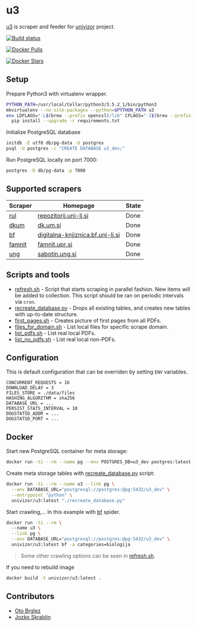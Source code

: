 # u3

[u3] is scraper and feeder for [univizor] project.

[![Build status][build-status-badge]][build-status]

[![Docker Pulls][docker-pulls-badge]][docker-hub]

[![Docker Stars][docker-stars-badge]][docker-hub]

## Setup

Prepare Python3 with virtualenv wrapper.

```bash
PYTHON_PATH=/usr/local/Cellar/python3/3.5.2_1/bin/python3
mkvirtualenv --no-site-packages --python=$PYTHON_PATH u3
env LDFLAGS="-L$(brew --prefix openssl)/lib" CFLAGS="-I$(brew --prefix openssl)/include" \
  pip install --upgrade -r requirements.txt
```

Initialize PostgreSQL database

```bash
initdb -E utf8 db/pg-data -U postgres
psql -U postgres -c "CREATE DATABASE u3_dev;"
```

Run PostgreSQL locally on port 7000:

```bash
postgres -D db/pg-data -p 7000
```

## Supported scrapers

|   Scraper                          |   Homepage                                                                     | State  |
|------------------------------------|--------------------------------------------------------------------------------|--------|
| [rul](feeder/spiders/rul.py)       | [repozitorij.uni-lj.si](https://repozitorij.uni-lj.si/info/index.php/slo/)     | Done   |
| [dkum](feeder/spiders/dkum.py)     | [dk.um.si](https://dk.um.si)                                                   | Done   |
| [bf](feeder/spiders/bf.py)         | [digitalna-knjiznica.bf.uni-lj.si](http://www.digitalna-knjiznica.bf.uni-lj.si)| Done   |
| [famnit](feeder/spiders/famnit.py) | [famnit.upr.si](http://www.famnit.upr.si)                                      | Done   |
| [ung](feeder/spiders/ung.py)       | [sabotin.ung.si](http://sabotin.ung.si)                                        | Done   |

## Scripts and tools

- [refresh.sh](./refresh.sh) - Script that starts scraping in parallel fashion. New items will be added to collection.
This script should be ran on periodic intervals via `cron`.
- [recreate_database.py](./recreate_database.py) - Drops all existing tables, and creates new tables with up-to-date structure.
- [first_pages.sh](./tools/first_pages.sh) - Creates picture of first pages from all PDFs.
- [files_for_domain.sh](./tools/files_for_domain.sh) - List local files for specific scrape domain.
- [list_pdfs.sh](./tools/list_pdfs.sh) - List real local PDFs.
- [list_no_pdfs.sh](./tools/list_pdfs.sh) - List real local non-PDFs.

## Configuration

This is default configuration that can be overriden by setting `ENV` variables.

```
CONCURRENT_REQUESTS = 16
DOWNLOAD_DELAY = 3
FILES_STORE = ./data/files
HASHING_ALGORITHM = sha256 
DATABASE_URL = ...
PERSIST_STATS_INTERVAL = 10
DOGSTATSD_ADDR = ... 
DOGSTATSD_PORT = ...
```

## Docker

Start new PostgreSQL container for meta storage:

```bash
docker run -ti --rm --name pg --env POSTGRES_DB=u3_dev postgres:latest
```

Create meta storage tables with [recreate_database.py](recreate_database.py) script:

```bash
docker run -ti --rm --name u3 --link pg \
  --env DATABASE_URL="postgresql://postgres:@pg:5432/u3_dev" \
  --entrypoint "python" \
  univizor/u3:latest "./recreate_database.py"
```

Start crawling,... In this example with [bf](feeder/spiders/bf.py) spider.

```bash
docker run -ti --rm \ 
  --name u3 \
  --link pg \
  --env DATABASE_URL="postgresql://postgres:@pg:5432/u3_dev" \
  univizor/u3:latest bf -a categories=biologija
```

> Some other crawling options can be seen in [refresh.sh](./refresh.sh).

If you need to rebuild image

```bash
docker build -t univizor/u3:latest .
```

## Contributors

- [Oto Brglez](https://github.com/otobrglez)
- [Jozko Skrablin](https://github.com/jozko)

[u3]: https://github.com/univizor/u3
[univizor]: http://univizor.si
[imagelayers-badge]: https://badge.imagelayers.io/univizor/u3:latest.svg
[imagelayers]: https://imagelayers.io/?images=univizor/u3:latest
[docker-pulls-badge]: https://img.shields.io/docker/pulls/univizor/u3.svg
[docker-stars-badge]: https://img.shields.io/docker/stars/univizor/u3.svg
[docker-hub]: https://hub.docker.com/r/univizor/u3/
[build-status-badge]: https://travis-ci.org/univizor/u3.svg?branch=master
[build-status]: https://travis-ci.org/univizor/u3
